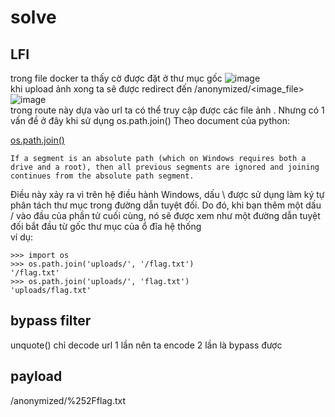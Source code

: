# solve
## LFI
trong file docker ta thấy cờ được đặt ở thư mục gốc
![image](https://github.com/vanatka10/ctf_walkthrough/assets/126310360/8bc6c56d-9bfd-4996-ae1f-daab0be0ebdf)  
khi upload ảnh xong ta sẽ được redirect đến /anonymized/<image_file>  
![image](https://github.com/vanatka10/ctf_walkthrough/assets/126310360/6e8ae69c-8e01-46d1-99ec-83225c45497b)  
trong route này dựa vào url ta có thể truy cập được các file ảnh . Nhưng có 1 vấn đề ở đây khi sử dụng os.path.join()
Theo document của python:

[os.path.join()](https://docs.python.org/3/library/os.path.html#os.path.join)
```
If a segment is an absolute path (which on Windows requires both a drive and a root), then all previous segments are ignored and joining continues from the absolute path segment.
```
Điều này xảy ra vì trên hệ điều hành Windows, dấu \ được sử dụng làm ký tự phân tách thư mục trong đường dẫn tuyệt đối. Do đó, khi bạn thêm một dấu / vào đầu của phần tử cuối cùng, nó sẽ được xem như một đường dẫn tuyệt đối bắt đầu từ gốc thư mục của ổ đĩa hệ thống  
ví dụ:
```
>>> import os
>>> os.path.join('uploads/', '/flag.txt')
'/flag.txt'
>>> os.path.join('uploads/', 'flag.txt')
'uploads/flag.txt'
```
## bypass filter
unquote() chỉ decode url 1 lần nên ta encode 2 lần là bypass được
## payload
/anonymized/%252Fflag.txt
